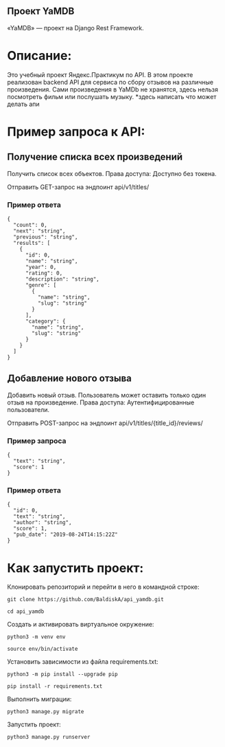 ## Проект YaMDB
«YaMDB» — проект на Django Rest Framework. 
# Описание:
Это учебный проект Яндекс.Практикум по API.
В этом проекте реализован backend API для сервиса по сбору отзывов на различные произведения.
Сами произведения в YaMDb не хранятся, здесь нельзя посмотреть фильм или послушать музыку.
*здесь написать что может делать апи

# Пример запроса к API:

## Получение списка всех произведений

Получить список всех объектов. Права доступа: Доступно без токена.

Отправить GET-запрос на эндпоинт api/v1/titles/
### Пример ответа
```
{
  "count": 0,
  "next": "string",
  "previous": "string",
  "results": [
    {
      "id": 0,
      "name": "string",
      "year": 0,
      "rating": 0,
      "description": "string",
      "genre": [
        {
          "name": "string",
          "slug": "string"
        }
      ],
      "category": {
        "name": "string",
        "slug": "string"
      }
    }
  ]
}
```

## Добавление нового отзыва

Добавить новый отзыв. Пользователь может оставить только один отзыв на произведение. Права доступа: Аутентифицированные пользователи.

Отправить POST-запрос на эндпоинт api/v1/titles/{title_id}/reviews/
### Пример запроса 
```
{
  "text": "string",
  "score": 1
}
```
### Пример ответа
```
{
  "id": 0,
  "text": "string",
  "author": "string",
  "score": 1,
  "pub_date": "2019-08-24T14:15:22Z"
}
```
# Как запустить проект:

Клонировать репозиторий и перейти в него в командной строке:

```
git clone https://github.com/BaldiskA/api_yamdb.git
```

```
cd api_yamdb
```

Cоздать и активировать виртуальное окружение:

```
python3 -m venv env
```

```
source env/bin/activate
```

Установить зависимости из файла requirements.txt:

```
python3 -m pip install --upgrade pip
```

```
pip install -r requirements.txt
```

Выполнить миграции:

```
python3 manage.py migrate
```

Запустить проект:

```
python3 manage.py runserver

